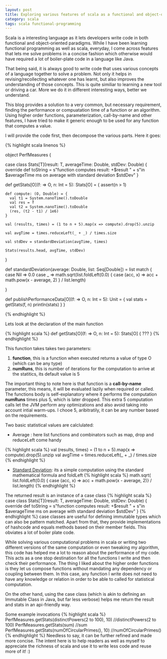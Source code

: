 ```yaml
---
layout: post
title: Exploring various features of scala as a functional and object-oriented language
category: scala
tags: scala functional-programming
---
```


Scala is a interesting language as it lets developers write code in both functional and object-oriented paradigms. While I have been learning functional programming as well as scala, everyday, I come across features that lets me solve problems in a concise fashion which otherwise would have required a lot of boiler-plate code in a language like Java. 

That being said, it is always good to write code that uses various concepts of a language together to solve a problem. Not only it helps in revising/recollecting whatever one has learnt, but also improves the understanding of those concepts. This is quite similiar to learning a new tool or driving a car. More we do it in different interesting ways, better we understand.

This blog provides a solution to a very common, but necessary requirement, finding the performance or compuatation time of a function or an algorithm. Using higher order functions, parameterization, call-by-name and other features, I have tried to make it generic enough to be used for any function that computes a value.

I will provide the code first, then decompose the various parts. Here it goes:

{% highlight scala linenos %}

object PerfMeasures {

  case class Stats[T](result: T, averageTime: Double, stdDev: Double) {
    override def toString = s"function computes result: +$result " +
      s"in $averageTime ms on average with standard deviation $stdDev"
  }

  def getStats[O](f: => O, n: Int = 5): Stats[O] = {
    assert(n > 1)

    def compute: (O, Double) = {
      val t1 = System.nanoTime().toDouble
      val res = f
      val t2 = System.nanoTime().toDouble
      (res, (t2 - t1) / 1e6)
    }

    val (results, times) = (1 to n + 5).map(x => compute).drop(5).unzip

    val avgTime = times.reduceLeft(_ + _) / times.size

    val stdDev = standardDeviation(avgTime, times)

    Stats(results.head, avgTime, stdDev)
  }

  def standardDeviation(average: Double, list: Seq[Double]) = list match {
    case Nil => 0.0
    case _ =>
      math.sqrt(list.foldLeft(0.0) { 
      		case (acc, x) => acc + math.pow(x - average, 2)
		} / list.length)

  }

  def publishPerformanceData[O](f: => O, n: Int = 5): Unit = {
    val stats = getStats(f, n)
    println(stats)
  }
}

{% endhighlight %}

Lets look at the declaration of the main function

{% highlight scala %}
def getStats[O](f: => O, n: Int = 5): Stats[O] {
    ???
}
{% endhighlight %}

This function takes takes two parameters:

1.  **function**, this is a function when executed returns a value of type O (which can be any type)
2.  **numRuns**, this is number of iterations for the computation to arrive at the statitics, its default value is 5

The important thing to note here is that function is a **call-by-name** parameter, this means, it will be evaluated lazily when required or called. The functions body is self-explanatory where it performs the computation **numRuns** times plus 5, which is later dropped. This extra 5 computation calls let the JVM perform any optimizations and also avoid taking into account intial warm-ups. I chooe 5, aribitratily, it can be any number based on the requirements. 

Two basic statistical values are calclulated:

* Average : here list functions and combinators such as map, drop and reduceLeft come handy

{% highlight scala %}
val (results, times) = (1 to n + 5).map(x => compute).drop(5).unzip
val avgTime = times.reduceLeft(_ + _) / times.size
{% endhighlight %}

* [Standard Deviation](http://en.wikipedia.org/wiki/Standard_deviation): its a simple computation using the standard mathematical formula and foldLeft
{% highlight scala %}
math.sqrt(
list.foldLeft(0.0) { case (acc, x) => acc + math.pow(x - average, 2)} / list.length)
{% endhighlight %}

The returned result is an instance of a case class
{% highlight scala %}
case class Stats[T](result: T, averageTime: Double, stdDev: Double) {
    override def toString = s"function computes result: +$result " +
      s"in $averageTime ms on average with standard deviation $stdDev"
  }
{% endhighlight %}
case classes are useful for defining immutable types which can also be pattern matched. Apart from that, they provide implementations of hashcode and equals methods based on their member fields. This obviates a lot of boiler plate code.

While solving various computational problems in scala or writing two different versions of the same computation or even tweaking my algorithm, this code has helped me a lot to reason about the performance of my code. This acts as a one stop destination for all the functions I write and then check their performance. The thing I liked about the higher order functions is they let us compose functions without mandating any dependency or coupling between them. In this case, any function I write does not need to have any knowledge or relation in order to be able to called for statistical computation.

On the other hand, using the case class (which is akin to defining an Immutable Class in Java, but far less verbose) helps me return the result and stats in an api-friendly way.

Some example invocations
{% highlight scala %}
PerfMeasures.getStats(distinctPowers(2 to 100), 10) //distinctPowers(2 to 100)
PerfMeasures.getStats(sum) //sum
PerfMeasures.getStats(numOfCircularPrimes(), 10) //numOfCircularPrimes()
{% endhighlight %}
Needless to say, it can be further refined and made more concise. The intent here is to help readers as well as myself to appreciate the richness of scala and use it to write less code and reuse more  of it! :)
